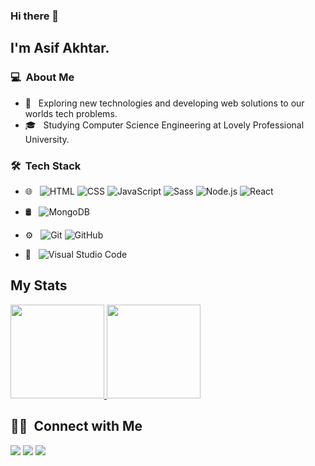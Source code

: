 ### Hi there 👋

## I'm Asif Akhtar.

### 💻 &nbsp;About Me 

- 🤔 &nbsp; Exploring new technologies and developing web solutions to our worlds tech problems.
- 🎓 &nbsp; Studying Computer Science Engineering at Lovely Professional University.


### 🛠 &nbsp;Tech Stack

- 🌐 &nbsp;
  ![HTML](https://img.shields.io/badge/-HTML-333333?style=flat&logo=HTML5)
  ![CSS](https://img.shields.io/badge/-CSS-333333?style=flat&logo=CSS3&logoColor=1572B6)
  ![JavaScript](https://img.shields.io/badge/-JavaScript-333333?style=flat&logo=javascript)
  ![Sass](https://img.shields.io/badge/-SASS-333333?style=flat&logo=sass&logoColor=BF4080)
  ![Node.js](https://img.shields.io/badge/-Node.js-333333?style=flat&logo=node.js)
  ![React](https://img.shields.io/badge/-React-333333?style=flat&logo=react)
- 🛢 &nbsp;
  ![MongoDB](https://img.shields.io/badge/-MongoDB-333333?style=flat&logo=mongodb)
- ⚙️ &nbsp;
  ![Git](https://img.shields.io/badge/-Git-333333?style=flat&logo=git)
  ![GitHub](https://img.shields.io/badge/-GitHub-333333?style=flat&logo=github)

- 🔧 &nbsp;
  ![Visual Studio Code](https://img.shields.io/badge/-Visual%20Studio%20Code-333333?style=flat&logo=visual-studio-code&logoColor=007ACC)

## My Stats
<p>
<a href="https://github.com/imasifakhtar">
  <img height="150em" src="https://github-readme-stats.vercel.app/api?username=imasifakhtar&show_icons=true&theme=radical" />
  <img height="150em" src="https://github-readme-streak-stats.herokuapp.com?user=imasifakhtar&theme=radical&card_width=460" />
</a>
</p>


##  🤝🏻 &nbsp;Connect with Me

<a href="https://asifakhtar.me"><img src="https://img.shields.io/badge/-asifakhtar.me-3423A6?style=flat-square&logo=Google-Chrome&logoColor=white"/></a>
<a href="https://www.linkedin.com/in/imasifakhtar"><img src="https://img.shields.io/badge/-Asif%20Akhtar-0077B5?style=flat-square&logo=Linkedin&logoColor=white"/></a>
<a href="mailto:iamasifakhtar@gamil.com"><img src="https://img.shields.io/badge/-iamasifakhtar@gamil.com-D14836?style=flat-square&logo=Gmail&logoColor=white"/></a>

